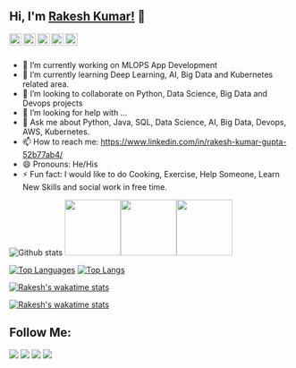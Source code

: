 ## Hi, I'm [Rakesh Kumar!](https://www.linkedin.com/in/rakesh-kumar-gupta-52b77ab4/) 👋

<a href="https://twitter.com/2702rakesh">
  <img align="left" alt="Rakesh's Twitter" width="22px" src="https://cdn.jsdelivr.net/npm/simple-icons@v3/icons/twitter.svg" />
</a>
<a href="https://linkedin.com/in/rakesh-kumar-gupta-52b77ab4">
  <img align="left" alt="Rakesh's Linkdein" width="22px" src="https://cdn.jsdelivr.net/npm/simple-icons@v3/icons/linkedin.svg" />
</a>
<a href="https://github.com/RakeshKumar045">
  <img align="left" alt="Rakesh's Github" width="22px" src="https://cdn.jsdelivr.net/npm/simple-icons@v3/icons/github.svg" />
</a>

<a href="https://instagram.com/rakeshkumar_raka_gupta/">
  <img align="left" alt="Rakesh's Instagram" width="22px" src="https://cdn.jsdelivr.net/npm/simple-icons@v3/icons/instagram.svg" />
</a>
<a href="https://www.facebook.com/rakesh.kumar.37819959/">
  <img align="left" alt="Rakesh's Facebook" width="22px" src="https://cdn.jsdelivr.net/npm/simple-icons@v3/icons/facebook.svg" />
</a>

<br/>
<br/>

- 🔭 I’m currently working on MLOPS App Development
- 🌱 I’m currently learning Deep Learning, AI, Big Data and Kubernetes related area.
- 👯 I’m looking to collaborate on Python, Data Science, Big Data and Devops projects
- 🤔 I’m looking for help with ...
- 💬 Ask me about Python, Java, SQL, Data Science, AI, Big Data, Devops, AWS, Kubernetes.
- 📫 How to reach me: https://www.linkedin.com/in/rakesh-kumar-gupta-52b77ab4/
- 😄 Pronouns: He/His
- ⚡ Fun fact: I would like to do Cooking, Exercise, Help Someone, Learn New Skills and social work in free time.

![Github stats](https://github-readme-stats.vercel.app/api?username=RakeshKumar045&show_icons=true&theme=vue-dark&hide=prs)
<img src="https://i.giphy.com/media/LMt9638dO8dftAjtco/200.webp" width="100"><img src="https://i.giphy.com/media/KzJkzjggfGN5Py6nkT/200.webp" width="100"><img src="https://i.giphy.com/media/IdyAQJVN2kVPNUrojM/200.webp" width="100">

[![Top Languages](https://github-readme-stats.vercel.app/api/top-langs/?username=RakeshKumar045&layout=compact&theme=vue-dark)](https://github.com/RakeshKumar045) [![Top Langs](https://github-readme-stats.vercel.app/api/top-langs/?username=RakeshKumar045)](https://github.com/RakeshKumar045/github-readme-stats)

[![Rakesh's wakatime stats](https://github-readme-stats.vercel.app/api/wakatime?username=willianrod)](https://github.com/RakeshKumar045/github-readme-stats)

[![Rakesh's wakatime stats](https://github-readme-stats.vercel.app/api/wakatime?username=willianrod&hide_progress=true)](https://github.com/RakeshKumar045/github-readme-stats)

## Follow Me:

[<img src="https://img.shields.io/badge/linkedin-%230077B5.svg?&style=for-the-badge&logo=linkedin&logoColor=white" />](https://www.linkedin.com/in/rakesh-kumar-gupta-52b77ab4/) [<img src = "https://img.shields.io/badge/kaggle-%3390FF.svg?&style=for-the-badge&logo=kaglle&logoColor=white">](https://www.kaggle.com/rakesh6184) [<img src = "https://img.shields.io/badge/twitter-3336FF.svg?&style=for-the-badge&logo=twitter&logoColor=white">](https://twitter.com/2702rakesh) [<img src="https://img.shields.io/badge/medium-%2312100E.svg?&style=for-the-badge&logo=medium&logoColor=white" />](https://medium.com/@2702rakesh)


